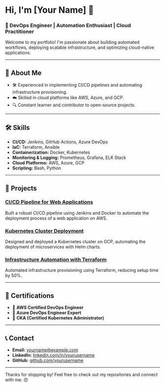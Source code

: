# Hi, I'm [Your Name] 👋

### 🚀 DevOps Engineer | Automation Enthusiast | Cloud Practitioner

Welcome to my portfolio! I'm passionate about building automated workflows, deploying scalable infrastructure, and optimizing cloud-native applications.

---

## 📜 About Me

- 🛠️ Experienced in implementing CI/CD pipelines and automating infrastructure provisioning.
- ☁️ Skilled in cloud platforms like AWS, Azure, and GCP.
- 🔍 Constant learner and contributor to open-source projects.

---

## 🛠️ Skills

- **CI/CD:** Jenkins, GitHub Actions, Azure DevOps  
- **IaC:** Terraform, Ansible  
- **Containerization:** Docker, Kubernetes  
- **Monitoring & Logging:** Prometheus, Grafana, ELK Stack  
- **Cloud Platforms:** AWS, Azure, GCP  
- **Scripting:** Bash, Python  

---

## 📂 Projects

### [CI/CD Pipeline for Web Applications](https://github.com/yourusername/project1)
Built a robust CI/CD pipeline using Jenkins and Docker to automate the deployment process of a web application on AWS.

### [Kubernetes Cluster Deployment](https://github.com/yourusername/project2)
Designed and deployed a Kubernetes cluster on GCP, automating the deployment of microservices with Helm charts.

### [Infrastructure Automation with Terraform](https://github.com/yourusername/project3)
Automated infrastructure provisioning using Terraform, reducing setup time by 50%.

---

## 📜 Certifications

- 🌟 **AWS Certified DevOps Engineer**
- 🌟 **Azure DevOps Engineer Expert**
- 🌟 **CKA (Certified Kubernetes Administrator)**

---

## 📞 Contact

- **Email:** [yourname@example.com](mailto:yourname@example.com)  
- **LinkedIn:** [linkedin.com/in/yourusername](https://linkedin.com/in/yourusername)  
- **GitHub:** [github.com/yourusername](https://github.com/yourusername)

---

Thanks for stopping by! Feel free to check out my repositories and connect with me. 😊
